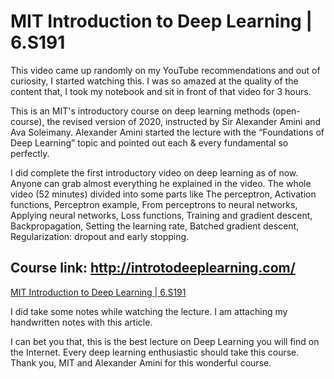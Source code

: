 # MIT Introduction to Deep Learning | 6.S191
This video came up randomly on my YouTube recommendations and out of curiosity, I started watching this. I was so amazed at the quality of the content that, I took my notebook and sit in front of that video for 3 hours.

This is an MIT's introductory course on deep learning methods (open-course), the revised version of 2020, instructed by Sir Alexander Amini and Ava Soleimany. 
Alexander Amini started the lecture with the “Foundations of Deep Learning” topic and pointed out each & every fundamental so perfectly.

I did complete the first introductory video on deep learning as of now.
Anyone can grab almost everything he explained in the video.
The whole video (52 minutes) divided into some parts like The perceptron, Activation functions, Perceptron example, From perceptrons to neural networks, Applying neural networks, Loss functions, Training and gradient descent, Backpropagation, Setting the learning rate, Batched gradient descent, Regularization: dropout and early stopping. 

## Course link: http://introtodeeplearning.com/ 
[MIT Introduction to Deep Learning | 6.S191](http://www.youtube.com/watch?v=njKP3FqW3Sk "MIT Introduction to Deep Learning | 6.S191")

I did take some notes while watching the lecture. I am attaching my handwritten notes with this article.

I can bet you that, this is the best lecture on Deep Learning you will find on the Internet. Every deep learning enthusiastic should take this course. Thank you, MIT and Alexander Amini for this wonderful course.
